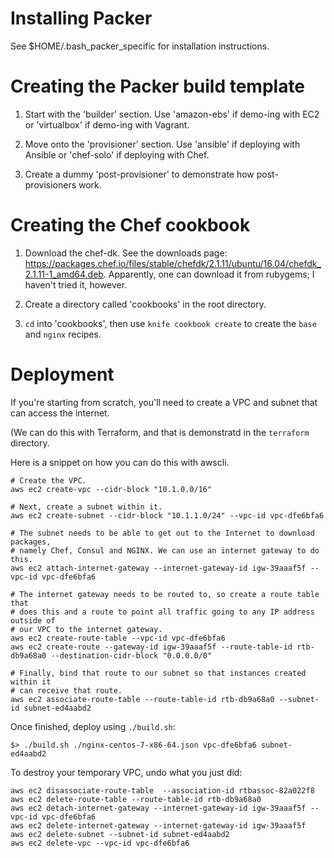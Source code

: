 Installing Packer
==================

See $HOME/.bash_packer_specific for installation instructions.

Creating the Packer build template
====================================

1. Start with the 'builder' section. Use 'amazon-ebs' if demo-ing with EC2 or 
'virtualbox' if demo-ing with Vagrant.

2. Move onto the 'provisioner' section. Use 'ansible' if deploying with Ansible or 
'chef-solo' if deploying with Chef.

3. Create a dummy 'post-provisioner' to demonstrate how post-provisioners work.

Creating the Chef cookbook
============================

1. Download the chef-dk. See the downloads page: https://packages.chef.io/files/stable/chefdk/2.1.11/ubuntu/16.04/chefdk_2.1.11-1_amd64.deb. 
Apparently, one can download it from rubygems; I haven't tried it, however.

2. Create a directory called 'cookbooks' in the root directory.

3. `cd` into 'cookbooks', then use `knife cookbook create` to create the `base` and `nginx` 
recipes.

Deployment
==========

If you're starting from scratch, you'll need to create a VPC and subnet that can access the internet.

(We can do this with Terraform, and that is demonstratd in the `terraform` directory.

Here is a snippet on how you can do this with awscli.

```
# Create the VPC.
aws ec2 create-vpc --cidr-block "10.1.0.0/16"

# Next, create a subnet within it.
aws ec2 create-subnet --cidr-block "10.1.1.0/24" --vpc-id vpc-dfe6bfa6

# The subnet needs to be able to get out to the Internet to download packages, 
# namely Chef, Consul and NGINX. We can use an internet gateway to do this.
aws ec2 attach-internet-gateway --internet-gateway-id igw-39aaaf5f --vpc-id vpc-dfe6bfa6

# The internet gateway needs to be routed to, so create a route table that
# does this and a route to point all traffic going to any IP address outside of
# our VPC to the internet gateway.
aws ec2 create-route-table --vpc-id vpc-dfe6bfa6
aws ec2 create-route --gateway-id igw-39aaaf5f --route-table-id rtb-db9a68a0 --destination-cidr-block "0.0.0.0/0"

# Finally, bind that route to our subnet so that instances created within it
# can receive that route.
aws ec2 associate-route-table --route-table-id rtb-db9a68a0 --subnet-id subnet-ed4aabd2
```

Once finished, deploy using `./build.sh`:

```
$> ./build.sh ./nginx-centos-7-x86-64.json vpc-dfe6bfa6 subnet-ed4aabd2
```

To destroy your temporary VPC, undo what you just did:

```
aws ec2 disassociate-route-table  --association-id rtbassoc-82a022f8
aws ec2 delete-route-table --route-table-id rtb-db9a68a0
aws ec2 detach-internet-gateway --internet-gateway-id igw-39aaaf5f --vpc-id vpc-dfe6bfa6
aws ec2 delete-internet-gateway --internet-gateway-id igw-39aaaf5f
aws ec2 delete-subnet --subnet-id subnet-ed4aabd2
aws ec2 delete-vpc --vpc-id vpc-dfe6bfa6
```
